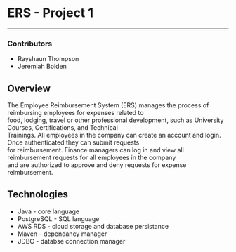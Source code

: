 # ERS - Project 1

---
### Contributors
- Rayshaun Thompson
- Jeremiah Bolden
## Overview

<p>
The Employee Reimbursement System (ERS) manages the process of reimbursing employees for expenses related to<br />
food, lodging, travel or other professional development, such as University Courses, Certifications, and Technical<br />
Trainings. All employees in the company can create an account and login. Once authenticated they can submit requests<br />
for reimbursement. Finance managers can log in and view all reimbursement requests for all employees in the company<br />
and are authorized to approve and deny requests for expense reimbursement.
</p>

## Technologies
- Java - core language
- PostgreSQL - SQL language
- AWS RDS - cloud storage and database persistance
- Maven - dependancy manager
- JDBC - databse connection manager